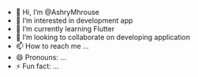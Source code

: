 - 👋 Hi, I’m @AshryMhrouse
- 👀 I’m interested in development app
- 🌱 I’m currently learning Flutter
- 💞️ I’m looking to collaborate on developing application
- 📫 How to reach me ...
- 😄 Pronouns: ...
- ⚡ Fun fact: ...

<!---
AshryMhrouse/AshryMhrouse is a ✨ special ✨ repository because its `README.md` (this file) appears on your GitHub profile.
You can click the Preview link to take a look at your changes.
--->
